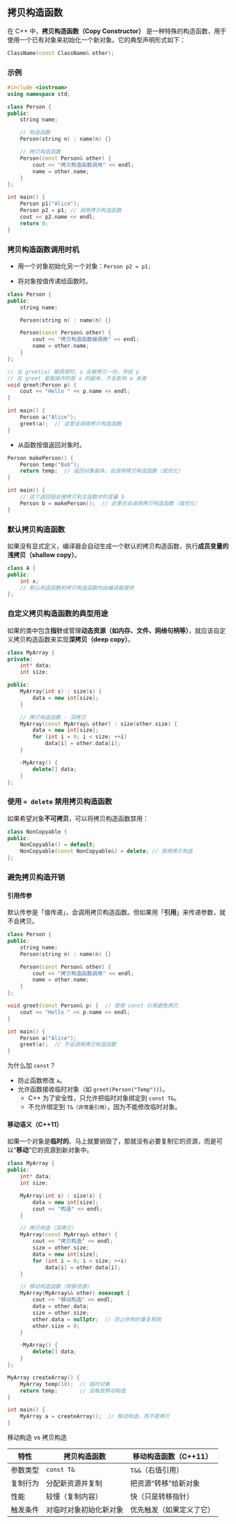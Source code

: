 ## 拷贝构造函数

在 C++ 中，**拷贝构造函数（Copy Constructor）** 是一种特殊的构造函数，用于使用一个已有对象来初始化一个新对象。它的典型声明形式如下：

```cpp
ClassName(const ClassName& other);
```

### 示例

```cpp
#include <iostream>
using namespace std;

class Person {
public:
    string name;

    // 构造函数
    Person(string n) : name(n) {}

    // 拷贝构造函数
    Person(const Person& other) {
        cout << "拷贝构造函数调用" << endl;
        name = other.name;
    }
};

int main() {
    Person p1("Alice");
    Person p2 = p1; // 调用拷贝构造函数
    cout << p2.name << endl;
    return 0;
}
```

### 拷贝构造函数调用时机

- 用一个对象初始化另一个对象：`Person p2 = p1;`

- 将对象按值传递给函数时。

```cpp
class Person {
public:
    string name;

    Person(string n) : name(n) {}

    Person(const Person& other) {
        cout << "拷贝构造函数被调用" << endl;
        name = other.name;
    }
};

// 当 greet(a) 被调用时，a 会被拷贝一份，传给 p
// 在 greet 里面操作的是 a 的副本，不会影响 a 本身
void greet(Person p) {
    cout << "Hello " << p.name << endl;
}

int main() {
    Person a("Alice");
    greet(a);  // 这里会调用拷贝构造函数
}
```

- 从函数按值返回对象时。

```cpp
Person makePerson() {
    Person temp("Bob");
    return temp;  // 返回对象副本，会调用拷贝构造函数（或优化）
}

int main() {
    // 这个返回值会被拷贝到主函数中的变量 b
    Person b = makePerson();  // 这里也会调用拷贝构造函数（或优化）
}
```

### 默认拷贝构造函数

如果没有显式定义，编译器会自动生成一个默认的拷贝构造函数，执行**成员变量的浅拷贝（shallow copy）**。

```cpp
class A {
public:
    int x;
    // 默认构造函数和拷贝构造函数均由编译器提供
};
```

### 自定义拷贝构造函数的典型用途

如果的类中包含**指针**或管理**动态资源（如内存、文件、网络句柄等）**，就应该自定义拷贝构造函数来实现**深拷贝（deep copy）**。

```cpp
class MyArray {
private:
    int* data;
    int size;

public:
    MyArray(int s) : size(s) {
        data = new int[size];
    }

    // 拷贝构造函数 - 深拷贝
    MyArray(const MyArray& other) : size(other.size) {
        data = new int[size];
        for (int i = 0; i < size; ++i)
            data[i] = other.data[i];
    }

    ~MyArray() {
        delete[] data;
    }
};
```

### 使用 `= delete` 禁用拷贝构造函数

如果希望对象**不可拷贝**，可以将拷贝构造函数禁用：

```cpp
class NonCopyable {
public:
    NonCopyable() = default;
    NonCopyable(const NonCopyable&) = delete; // 禁用拷贝构造
};
```

### 避免拷贝构造开销

#### 引用传参

默认传参是「值传递」，会调用拷贝构造函数。但如果用「**引用**」来传递参数，就不会拷贝。

```cpp
class Person {
public:
    string name;
    Person(string n) : name(n) {}

    Person(const Person& other) {
        cout << "拷贝构造函数调用" << endl;
        name = other.name;
    }
};

void greet(const Person& p) {  // 使用 const 引用避免拷贝
    cout << "Hello " << p.name << endl;
}

int main() {
    Person a("Alice");
    greet(a);  // 不会调用拷贝构造函数
}
```

为什么加 `const`？

- 防止函数修改 `a`。
- 允许函数接收临时对象（如 `greet(Person("Temp"))`）。
  - C++ 为了安全性，只允许把临时对象绑定到 `const T&`。
  - 不允许绑定到 `T&（非常量引用）`，因为不能修改临时对象。

#### 移动语义（C++11）

如果一个对象是**临时的**、马上就要销毁了，那就没有必要复制它的资源，而是可以“**移动**”它的资源到新对象中。

```cpp
class MyArray {
public:
    int* data;
    int size;

    MyArray(int s) : size(s) {
        data = new int[size];
        cout << "构造" << endl;
    }

    // 拷贝构造（深拷贝）
    MyArray(const MyArray& other) {
        cout << "拷贝构造" << endl;
        size = other.size;
        data = new int[size];
        for (int i = 0; i < size; ++i)
            data[i] = other.data[i];
    }

    // 移动构造函数（转移资源）
    MyArray(MyArray&& other) noexcept {
        cout << "移动构造" << endl;
        data = other.data;
        size = other.size;
        other.data = nullptr;  // 防止析构时重复释放
        other.size = 0;
    }

    ~MyArray() {
        delete[] data;
    }
};

MyArray createArray() {
    MyArray temp(10);  // 临时对象
    return temp;       // 会触发移动构造
}

int main() {
    MyArray a = createArray();  // 移动构造，而不是拷贝
}
```

移动构造 vs 拷贝构造

| 特性     | 拷贝构造函数           | 移动构造函数（C++11）    |
| -------- | ---------------------- | ------------------------ |
| 参数类型 | `const T&`             | `T&&`（右值引用）        |
| 复制行为 | 分配新资源并复制       | 把资源“转移”给新对象     |
| 性能     | 较慢（复制内容）       | 快（只是转移指针）       |
| 触发条件 | 对临时对象初始化新对象 | 优先触发（如果定义了它） |